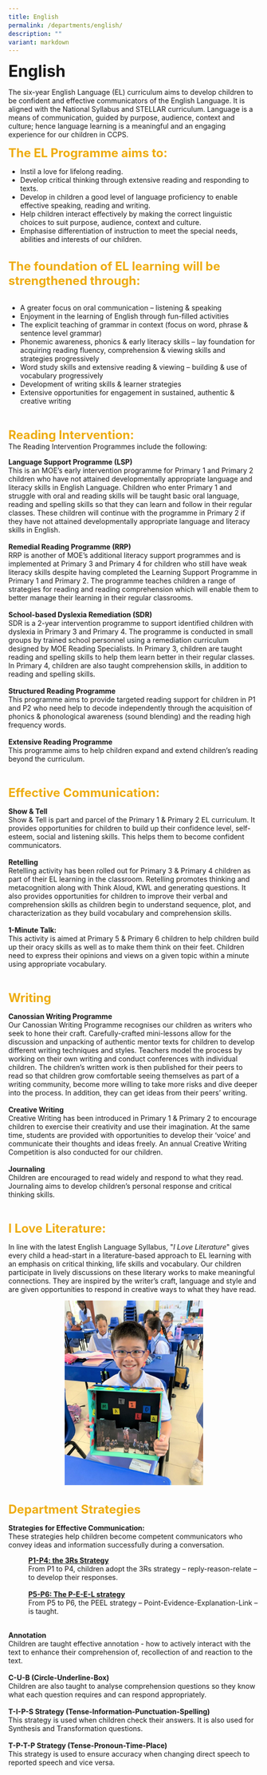 ```yaml
---
title: English
permalink: /departments/english/
description: ""
variant: markdown
---
```

<b><font size="6">English</font></b>

The six-year English Language (EL) curriculum aims to develop children to be confident and effective communicators of the English Language. It is aligned with the National Syllabus and STELLAR curriculum. Language is a means of communication, guided by purpose, audience, context and culture; hence language learning is a meaningful and an engaging experience for our children in CCPS.  
  
<b><font size="5" color="#eeac0d">The EL Programme aims to:</font></b>

 *   Instil a love for lifelong reading.
 *   Develop critical thinking through extensive reading and responding to texts.
 *   Develop in children a good level of language proficiency to enable effective speaking, reading and writing.
 *   Help children interact effectively by making the correct linguistic choices to suit purpose, audience, context and culture.
 *   Emphasise differentiation of instruction to meet the special needs, abilities and interests of our children.

<br>
<b><font size="5" color="#eeac0d">The foundation of EL learning will be strengthened through:</font></b>
<br><br>

*   A greater focus on oral communication – listening &amp; speaking
*   Enjoyment in the learning of English through fun-filled activities
*   The explicit teaching of grammar in context (focus on word, phrase &amp; sentence level grammar)
 *   Phonemic awareness, phonics &amp; early literacy skills – lay foundation for acquiring reading fluency, comprehension &amp; viewing skills and strategies progressively
 *   Word study skills and extensive reading &amp; viewing – building &amp; use of vocabulary progressively
 *   Development of writing skills &amp; learner strategies
 *   Extensive opportunities for engagement in sustained, authentic &amp; creative writing

<br>

<b><font size="5" color="#eeac0d">Reading Intervention:</font></b>
<br>
The Reading Intervention Programmes include the following:  

<b>Language Support Programme (LSP)</b>
<br>
This is an MOE’s early intervention programme for Primary 1 and Primary 2 children who have not attained developmentally appropriate language and literacy skills in English Language. Children who enter Primary 1 and struggle with oral and reading skills will be taught basic oral language, reading and spelling skills so that they can learn and follow in their regular classes. These children will continue with the programme in Primary 2 if they have not attained developmentally appropriate language and literacy skills in English.  
<br>
<b>Remedial Reading Programme (RRP)</b>
<br>
RRP is another of MOE’s additional literacy support programmes and is implemented at Primary 3 and Primary 4 for children who still have weak literacy skills despite having completed the Learning Support Programme in Primary 1 and Primary 2. The programme teaches children a range of strategies for reading and reading comprehension which will enable them to better manage their learning in their regular classrooms.  
<br>
<b>School-based Dyslexia Remediation (SDR)</b>
<br>
SDR is a 2-year intervention programme to support identified children with dyslexia in Primary 3 and Primary 4. The programme is conducted in small groups by trained school personnel using a remediation curriculum designed by MOE Reading Specialists. In Primary 3, children are taught reading and spelling skills to help them learn better in their regular classes. In Primary 4, children are also taught comprehension skills, in addition to reading and spelling skills.  
<br>
<b>Structured Reading Programme</b>
<br>
This programme aims to provide targeted reading support for children in P1 and P2 who need help to decode independently through the acquisition of phonics &amp; phonological awareness (sound blending) and the reading high frequency words. 
<br><br>
<b>Extensive Reading Programme</b>
<br>
This programme aims to help children expand and extend children’s reading beyond the curriculum.  

<br>

<b><font size="5" color="#eeac0d">Effective Communication:</font></b>

<b>Show &amp; Tell</b>
<br>
Show &amp; Tell is part and parcel of the Primary 1 &amp; Primary 2 EL curriculum. It provides opportunities for children to build up their confidence level, self-esteem, social and listening skills. This helps them to become confident communicators.  
<br>
<b>Retelling</b>
<br>
Retelling activity has been rolled out for Primary 3 &amp; Primary 4 children as part of their EL learning in the classroom. Retelling promotes thinking and metacognition along with Think Aloud, KWL and generating questions. It also provides opportunities for children to improve their verbal and comprehension skills as children begin to understand sequence, plot, and characterization as they build vocabulary and comprehension skills.  
<br>
<b>1-Minute Talk:</b>
<br>
This activity is aimed at Primary 5 &amp; Primary 6 children to help children build up their oracy skills as well as to make them think on their feet. Children need to express their opinions and views on a given topic within a minute using appropriate vocabulary.     

<br>

<b><font size="5" color="#eeac0d">Writing</font></b>

<b>Canossian Writing Programme</b>
<br>
Our Canossian Writing Programme recognises our children as writers who seek to hone their craft. Carefully-crafted mini-lessons allow for the discussion and unpacking of authentic mentor texts for children to develop different writing techniques and styles. Teachers model the process by working on their own writing and conduct conferences with individual children. The children’s written work is then published for their peers to read so that children grow comfortable seeing themselves as part of a writing community, become more willing to take more risks and dive deeper into the process. In addition, they can get ideas from their peers’ writing.  
<br>
<b>Creative Writing</b>
<br>
Creative Writing has been introduced in Primary 1 &amp; Primary 2 to encourage children to exercise their creativity and use their imagination. At the same time, students are provided with opportunities to develop their ‘voice’ and communicate their thoughts and ideas freely. An annual Creative Writing Competition is also conducted for our children.  
<br>
<b>Journaling</b>
<br>
Children are encouraged to read widely and respond to what they read. Journaling aims to develop children’s personal response and critical thinking skills.  

<br>

<b><font size="5" color="#eeac0d">I Love Literature:</font></b>  

In line with the latest English Language Syllabus, "<em>I Love Literature</em>" gives every child a head-start in a literature-based approach to EL learning with an emphasis on critical thinking, life skills and vocabulary. Our children participate in lively discussions on these literary works to make meaningful connections. They are inspired by the writer’s craft, language and style and are given opportunities to respond in creative ways to what they have read.

<center>
<img src="/images/Departments/English%201.jpg" style="width:55%">
</center>

<br>


<b><font size="5" color="#eeac0d">Department Strategies</font></b>

<b>Strategies for Effective Communication:</b>
<br>
These strategies help children become competent communicators who convey ideas and information successfully during a conversation.

<p style="margin-left: 40px">
<b><u>P1-P4: the 3Rs Strategy</u></b>
<br>
From P1 to P4, children adopt the 3Rs strategy – reply-reason-relate – to develop their responses.
<br>
<br>
<b><u>P5-P6: The P-E-E-L strategy</u></b>
<br>
From P5 to P6, the PEEL strategy – Point-Evidence-Explanation-Link – is taught.
</p>
<br>
<b>Annotation</b>
<br>
Children are taught effective annotation - how to actively interact with the text to enhance their comprehension of, recollection of and reaction to the text.  
<br>
<br>
<b>C-U-B (Circle-Underline-Box)</b>
<br>
Children are also taught to analyse comprehension questions so they know what each question requires and can respond appropriately.  
<br>
<br>
<b>T-I-P-S Strategy (Tense-Information-Punctuation-Spelling)</b>
<br>
This strategy is used when children check their answers. It is also used for Synthesis and Transformation questions.  
<br>
<br>
<b>T-P-T-P Strategy (Tense-Pronoun-Time-Place)</b>
<br>
This strategy is used to ensure accuracy when changing direct speech to reported speech and vice versa.
